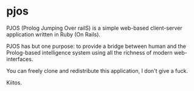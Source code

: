 pjos
====

PJOS (Prolog Jumping Over railS) is a simple web-based client-server
application written in Ruby (On Rails).

PJOS has but one purpose: to provide a bridge between human and the 
Prolog-based intelligence system using all the richness of modern 
web-interfaces.

You can freely clone and redistribute this application, I don't give a fuck.

Kiitos.
